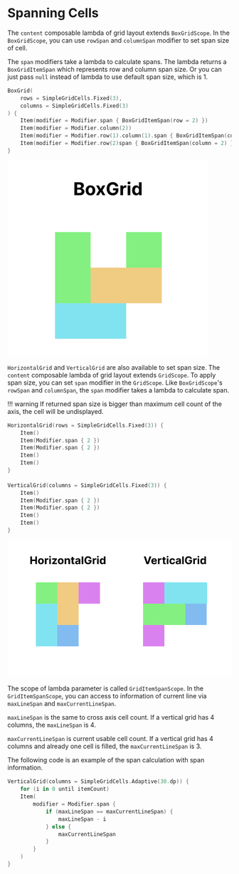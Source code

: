 # Spanning Cells

The `content` composable lambda of grid layout extends `BoxGridScope`.
In the `BoxGridScope`, you can use `rowSpan` and `columnSpan` modifier to set span size of cell.

The `span` modifiers take a lambda to calculate spans.
The lambda returns a `BoxGridItemSpan` which represents row and column span size.
Or you can just pass `null` instead of lambda to use default span size, which is 1.

```kotlin
BoxGrid(
    rows = SimpleGridCells.Fixed(3),
    columns = SimpleGridCells.Fixed(3)
) {
    Item(modifier = Modifier.span { BoxGridItemSpan(row = 2) })
    Item(modifier = Modifier.column(2))
    Item(modifier = Modifier.row(1).column(1).span { BoxGridItemSpan(column = 2) })
    Item(modifier = Modifier.row(2)span { BoxGridItemSpan(column = 2) })
}
```

![span-graphics1](images/span-graphics.png)

`HorizontalGrid` and `VerticalGrid` are also available to set span size.
The `content` composable lambda of grid layout extends `GridScope`.
To apply span size, you can set `span` modifier in the `GridScope`.
Like `BoxGridScope`'s `rowSpan` and `columnSpan`, the `span` modifier takes a lambda to calculate span.

!!! warning
    If returned span size is bigger than maximum cell count of the axis, the cell will be undisplayed.

```kotlin
HorizontalGrid(rows = SimpleGridCells.Fixed(3)) {
    Item()
    Item(Modifier.span { 2 })
    Item(Modifier.span { 2 })
    Item()
    Item()
}

VerticalGrid(columns = SimpleGridCells.Fixed(3)) {
    Item()
    Item(Modifier.span { 2 })
    Item(Modifier.span { 2 })
    Item()
    Item()
}
```

![span-graphics2](images/span-graphics2.png)

The scope of lambda parameter is called `GridItemSpanScope`.
In the `GridItemSpanScope`, you can access to information of current line via `maxLineSpan` and `maxCurrentLineSpan`.

`maxLineSpan` is the same to cross axis cell count.
If a vertical grid has 4 columns, the `maxLineSpan` is 4.

`maxCurrentLineSpan` is current usable cell count.
If a vertical grid has 4 columns and already one cell is filled, the `maxCurrentLineSpan` is 3.

The following code is an example of the span calculation with span information.

```kotlin
VerticalGrid(columns = SimpleGridCells.Adaptive(30.dp)) {
    for (i in 0 until itemCount)
    Item(
        modifier = Modifier.span {
            if (maxLineSpan == maxCurrentLineSpan) {
                maxLineSpan - i
            } else {
                maxCurrentLineSpan
            }
        }
    )
}
```
